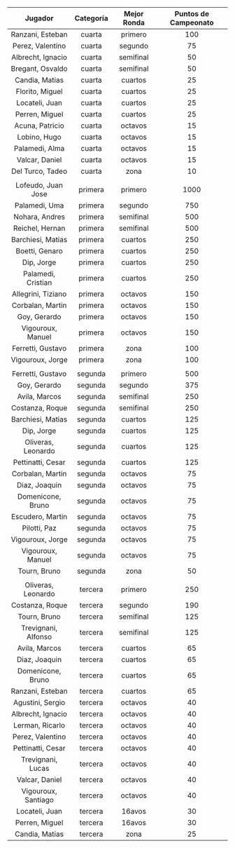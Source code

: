 |       Jugador       |  Categoría  |  Mejor Ronda  |  Puntos de Campeonato  |
|:-------------------:|:-----------:|:-------------:|:----------------------:|
|  Ranzani, Esteban   |   cuarta    |    primero    |          100           |
|  Perez, Valentino   |   cuarta    |    segundo    |           75           |
|  Albrecht, Ignacio  |   cuarta    |   semifinal   |           50           |
|  Bregant, Osvaldo   |   cuarta    |   semifinal   |           50           |
|   Candia, Matias    |   cuarta    |    cuartos    |           25           |
|   Florito, Miguel   |   cuarta    |    cuartos    |           25           |
|   Locateli, Juan    |   cuarta    |    cuartos    |           25           |
|   Perren, Miguel    |   cuarta    |    cuartos    |           25           |
|   Acuna, Patricio   |   cuarta    |    octavos    |           15           |
|    Lobino, Hugo     |   cuarta    |    octavos    |           15           |
|   Palamedi, Alma    |   cuarta    |    octavos    |           15           |
|   Valcar, Daniel    |   cuarta    |    octavos    |           15           |
|  Del Turco, Tadeo   |   cuarta    |     zona      |           10           |
|                     |             |               |                        |
| Lofeudo, Juan Jose  |   primera   |    primero    |          1000          |
|    Palamedi, Uma    |   primera   |    segundo    |          750           |
|   Nohara, Andres    |   primera   |   semifinal   |          500           |
|   Reichel, Hernan   |   primera   |   semifinal   |          500           |
|  Barchiesi, Matias  |   primera   |    cuartos    |          250           |
|   Boetti, Genaro    |   primera   |    cuartos    |          250           |
|     Dip, Jorge      |   primera   |    cuartos    |          250           |
| Palamedi, Cristian  |   primera   |    cuartos    |          250           |
| Allegrini, Tiziano  |   primera   |    octavos    |          150           |
|  Corbalan, Martin   |   primera   |    octavos    |          150           |
|    Goy, Gerardo     |   primera   |    octavos    |          150           |
|  Vigouroux, Manuel  |   primera   |    octavos    |          150           |
|  Ferretti, Gustavo  |   primera   |     zona      |          100           |
|  Vigouroux, Jorge   |   primera   |     zona      |          100           |
|                     |             |               |                        |
|  Ferretti, Gustavo  |   segunda   |    primero    |          500           |
|    Goy, Gerardo     |   segunda   |    segundo    |          375           |
|    Avila, Marcos    |   segunda   |   semifinal   |          250           |
|   Costanza, Roque   |   segunda   |   semifinal   |          250           |
|  Barchiesi, Matias  |   segunda   |    cuartos    |          125           |
|     Dip, Jorge      |   segunda   |    cuartos    |          125           |
| Oliveras, Leonardo  |   segunda   |    cuartos    |          125           |
|  Pettinatti, Cesar  |   segunda   |    cuartos    |          125           |
|  Corbalan, Martin   |   segunda   |    octavos    |           75           |
|    Diaz, Joaquin    |   segunda   |    octavos    |           75           |
|  Domenicone, Bruno  |   segunda   |    octavos    |           75           |
|  Escudero, Martin   |   segunda   |    octavos    |           75           |
|    Pilotti, Paz     |   segunda   |    octavos    |           75           |
|  Vigouroux, Jorge   |   segunda   |    octavos    |           75           |
|  Vigouroux, Manuel  |   segunda   |    octavos    |           75           |
|    Tourn, Bruno     |   segunda   |     zona      |           50           |
|                     |             |               |                        |
| Oliveras, Leonardo  |   tercera   |    primero    |          250           |
|   Costanza, Roque   |   tercera   |    segundo    |          190           |
|    Tourn, Bruno     |   tercera   |   semifinal   |          125           |
| Trevignani, Alfonso |   tercera   |   semifinal   |          125           |
|    Avila, Marcos    |   tercera   |    cuartos    |           65           |
|    Diaz, Joaquin    |   tercera   |    cuartos    |           65           |
|  Domenicone, Bruno  |   tercera   |    cuartos    |           65           |
|  Ranzani, Esteban   |   tercera   |    cuartos    |           65           |
|  Agustini, Sergio   |   tercera   |    octavos    |           40           |
|  Albrecht, Ignacio  |   tercera   |    octavos    |           40           |
|   Lerman, Ricarlo   |   tercera   |    octavos    |           40           |
|  Perez, Valentino   |   tercera   |    octavos    |           40           |
|  Pettinatti, Cesar  |   tercera   |    octavos    |           40           |
|  Trevignani, Lucas  |   tercera   |    octavos    |           40           |
|   Valcar, Daniel    |   tercera   |    octavos    |           40           |
| Vigouroux, Santiago |   tercera   |    octavos    |           40           |
|   Locateli, Juan    |   tercera   |    16avos     |           30           |
|   Perren, Miguel    |   tercera   |    16avos     |           30           |
|   Candia, Matias    |   tercera   |     zona      |           25           |